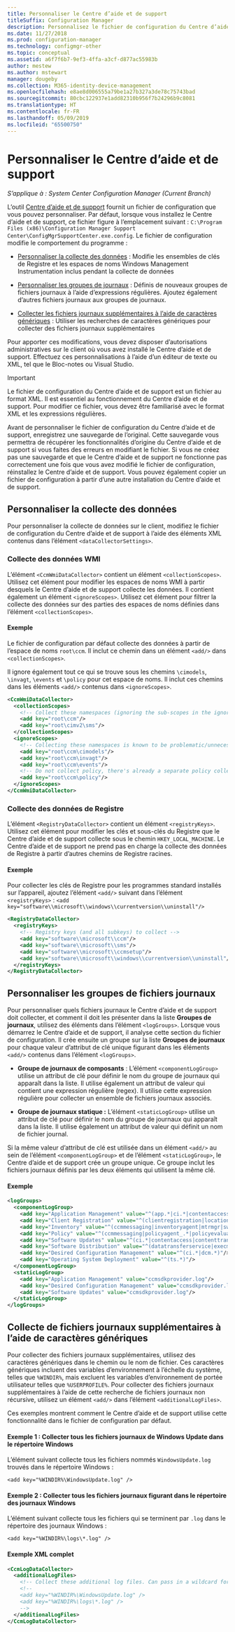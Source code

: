 ```yaml
---
title: Personnaliser le Centre d’aide et de support
titleSuffix: Configuration Manager
description: Personnalisez le fichier de configuration du Centre d’aide et de support.
ms.date: 11/27/2018
ms.prod: configuration-manager
ms.technology: configmgr-other
ms.topic: conceptual
ms.assetid: a6f7f6b7-9ef3-4ffa-a3cf-d877ac55983b
author: mestew
ms.author: mstewart
manager: dougeby
ms.collection: M365-identity-device-management
ms.openlocfilehash: e8ae8d006555a79be1a27b327a3de78c75743bad
ms.sourcegitcommit: 80cbc122937e1add82310b956f7b24296b9c8081
ms.translationtype: HT
ms.contentlocale: fr-FR
ms.lasthandoff: 05/09/2019
ms.locfileid: "65500750"
---
```

# <a name="customize-support-center"></a>Personnaliser le Centre d’aide et de support

*S’applique à : System Center Configuration Manager (Current Branch)*

L’outil [Centre d’aide et de support](/sccm/core/support/support-center) fournit un fichier de configuration que vous pouvez personnaliser. Par défaut, lorsque vous installez le Centre d’aide et de support, ce fichier figure à l’emplacement suivant : `C:\Program Files (x86)\Configuration Manager Support Center\ConfigMgrSupportCenter.exe.config`. Le fichier de configuration modifie le comportement du programme :

  - [Personnaliser la collecte des données](#bkmk_datacoll) : Modifie les ensembles de clés de Registre et les espaces de noms Windows Management Instrumentation inclus pendant la collecte de données  

  - [Personnaliser les groupes de journaux](#bkmk_loggroups) : Définis de nouveaux groupes de fichiers journaux à l’aide d’expressions régulières. Ajoutez également d’autres fichiers journaux aux groupes de journaux.  

  - [Collecter les fichiers journaux supplémentaires à l’aide de caractères génériques](#bkmk_wildcards) : Utiliser les recherches de caractères génériques pour collecter des fichiers journaux supplémentaires  

Pour apporter ces modifications, vous devez disposer d’autorisations administratives sur le client où vous avez installé le Centre d’aide et de support. Effectuez ces personnalisations à l’aide d’un éditeur de texte ou XML, tel que le Bloc-notes ou Visual Studio.

> [!Important]  
> Le fichier de configuration du Centre d’aide et de support est un fichier au format XML. Il est essentiel au fonctionnement du Centre d’aide et de support. Pour modifier ce fichier, vous devez être familiarisé avec le format XML et les expressions régulières.  

Avant de personnaliser le fichier de configuration du Centre d’aide et de support, enregistrez une sauvegarde de l’original. Cette sauvegarde vous permettra de récupérer les fonctionnalités d’origine du Centre d’aide et de support si vous faites des erreurs en modifiant le fichier. Si vous ne créez pas une sauvegarde et que le Centre d’aide et de support ne fonctionne pas correctement une fois que vous avez modifié le fichier de configuration, réinstallez le Centre d’aide et de support. Vous pouvez également copier un fichier de configuration à partir d’une autre installation du Centre d’aide et de support.



## <a name="bkmk_datacoll"></a> Personnaliser la collecte des données

Pour personnaliser la collecte de données sur le client, modifiez le fichier de configuration du Centre d’aide et de support à l’aide des éléments XML contenus dans l’élément `<dataCollectorSettings>`.


### <a name="wmi-data-collection"></a>Collecte des données WMI

L’élément `<CcmWmiDataCollector>` contient un élément `<collectionScopes>`. Utilisez cet élément pour modifier les espaces de noms WMI à partir desquels le Centre d’aide et de support collecte les données. Il contient également un élément `<ignoreScopes>`. Utilisez cet élément pour filtrer la collecte des données sur des parties des espaces de noms définies dans l’élément `<collectionScopes>`.  
    
#### <a name="example"></a>Exemple
Le fichier de configuration par défaut collecte des données à partir de l’espace de noms `root\ccm`. Il inclut ce chemin dans un élément `<add/>` dans `<collectionScopes>`. 

Il ignore également tout ce qui se trouve sous les chemins `\cimodels`, `\invagt`, `\events` et `\policy` pour cet espace de noms. Il inclut ces chemins dans les éléments `<add/>` contenus dans `<ignoreScopes>`.

```XML
<CcmWmiDataCollector>
  <collectionScopes>
    <!-- Collect these namespaces (ignoring the sub-scopes in the ignoreScopes block) -->
    <add key="root\ccm"/>
    <add key="root\cimv2\sms"/>
  </collectionScopes>
  <ignoreScopes>
    <!-- Collecting these namespaces is known to be problematic/unnecessary -->
    <add key="root\ccm\cimodels"/>
    <add key="root\ccm\invagt"/>
    <add key="root\ccm\events"/>
    <!-- Do not collect policy, there's already a separate policy collector.-->
    <add key="root\ccm\policy"/>
  </ignoreScopes>
</CcmWmiDataCollector>
```


### <a name="registry-data-collection"></a>Collecte des données de Registre

L’élément `<RegistryDataCollector>` contient un élément `<registryKeys>`. Utilisez cet élément pour modifier les clés et sous-clés du Registre que le Centre d’aide et de support collecte sous le chemin `HKEY_LOCAL_MACHINE`. Le Centre d’aide et de support ne prend pas en charge la collecte des données de Registre à partir d’autres chemins de Registre racines.

#### <a name="example"></a>Exemple
Pour collecter les clés de Registre pour les programmes standard installés sur l’appareil, ajoutez l’élément `<add/>` suivant dans l’élément `<registryKeys>` : `<add key="software\\microsoft\\windows\\currentversion\\uninstall"/>`

```XML
<RegistryDataCollector>
  <registryKeys>
    <!-- Registry keys (and all subkeys) to collect -->
    <add key="software\\microsoft\\ccm"/>
    <add key="software\\microsoft\\sms"/>
    <add key="software\\microsoft\\ccmsetup"/>
    <add key="software\\microsoft\\windows\\currentversion\\uninstall"/>
  </registryKeys>
</RegistryDataCollector>
```



## <a name="bkmk_loggroups"></a> Personnaliser les groupes de fichiers journaux

Pour personnaliser quels fichiers journaux le Centre d’aide et de support doit collecter, et comment il doit les présenter dans la liste **Groupes de journaux**, utilisez des éléments dans l’élément `<logGroups>`. Lorsque vous démarrez le Centre d’aide et de support, il analyse cette section du fichier de configuration. Il crée ensuite un groupe sur la liste **Groupes de journaux** pour chaque valeur d’attribut de clé unique figurant dans les éléments `<add/>` contenus dans l’élément `<logGroups>`.

  - **Groupe de journaux de composants** : L’élément `<componentLogGroup>` utilise un attribut de clé pour définir le nom du groupe de journaux qui apparaît dans la liste. Il utilise également un attribut de valeur qui contient une expression régulière (regex). Il utilise cette expression régulière pour collecter un ensemble de fichiers journaux associés.  

  - **Groupe de journaux statique :** L’élément `<staticLogGroup>` utilise un attribut de clé pour définir le nom du groupe de journaux qui apparaît dans la liste. Il utilise également un attribut de valeur qui définit un nom de fichier journal.  

Si la même valeur d’attribut de clé est utilisée dans un élément `<add/>` au sein de l’élément `<componentLogGroup>` et de l’élément `<staticLogGroup>`, le Centre d’aide et de support crée un groupe unique. Ce groupe inclut les fichiers journaux définis par les deux éléments qui utilisent la même clé.

#### <a name="example"></a>Exemple
```XML
<logGroups>
  <componentLogGroup>
    <add key="Application Management" value="^(app.*|ci.*|contentaccess|contenttransfermanager|datatransferservice|dcm.*|execmgr.*|UserAffinity.*|.*Handler$|.*Provider$)"/>
    <add key="Client Registration" value="^(clientregistration|locationservices|ccmmessaging|ccmexec)"/>
    <add key="Inventory" value="^(ccmmessaging|inventoryagent|mtrmgr|swmtrreportgen|virtualapp|mtr.*|filesystemfile)"/>
    <add key="Policy" value="^(ccmmessaging|policyagent_.*|policyevaluator_.*)"/>
    <add key="Software Updates" value="^(ci.*|contentaccess|contenttransfermanager|datatransferservice|dcm.*|update.*|wuahandler|xmlstore|scanagent)"/>
    <add key="Software Distribution" value="^(datatransferservice|execmgr.*|contenttransfermanager|locationservices|contentaccess|filebits)"/>
    <add key="Desired Configuration Management" value="^(ci.*|dcm.*)"/>
    <add key="Operating System Deployment" value="^(ts.*)"/>
  </componentLogGroup>
  <staticLogGroup>
    <add key="Application Management" value="ccmsdkprovider.log"/>
    <add key="Desired Configuration Management" value="ccmsdkprovider.log"/>
    <add key="Software Updates" value="ccmsdkprovider.log"/>
  </staticLogGroup>
</logGroups>
```



## <a name="bkmk_wildcards"></a> Collecte de fichiers journaux supplémentaires à l’aide de caractères génériques

Pour collecter des fichiers journaux supplémentaires, utilisez des caractères génériques dans le chemin ou le nom de fichier. Ces caractères génériques incluent des variables d’environnement à l’échelle du système, telles que `%WINDIR%`, mais excluent les variables d’environnement de portée utilisateur telles que `%USERPROFILE%`. Pour collecter des fichiers journaux supplémentaires à l’aide de cette recherche de fichiers journaux non récursive, utilisez un élément `<add/>` dans l’élément `<additionalLogFiles>`. 

Ces exemples montrent comment le Centre d’aide et de support utilise cette fonctionnalité dans le fichier de configuration par défaut.

#### <a name="example-1-collect-all-windows-update-log-files-in-the-windows-directory"></a>Exemple 1 : Collecter tous les fichiers journaux de Windows Update dans le répertoire Windows
L’élément suivant collecte tous les fichiers nommés `WindowsUpdate.log` trouvés dans le répertoire Windows : 

`<add key="%WINDIR%\WindowsUpdate.log" />`

#### <a name="example-2-collect-all-log-files-in-the-windows-logs-directory"></a>Exemple 2 : Collecter tous les fichiers journaux figurant dans le répertoire des journaux Windows
L’élément suivant collecte tous les fichiers qui se terminent par `.log` dans le répertoire des journaux Windows : 

`<add key="%WINDIR%\logs\*.log" />`

#### <a name="full-example-xml"></a>Exemple XML complet
```XML
<CcmLogDataCollector>
  <additionalLogFiles>
    <!-- Collect these additional log files. Can pass in a wildcard for the filename. System variables are also supported. -->
    <!--
    <add key="%WINDIR%\WindowsUpdate.log" />
    <add key="%WINDIR%\logs\*.log" />
    -->
  </additionalLogFiles>
</CcmLogDataCollector>
```
